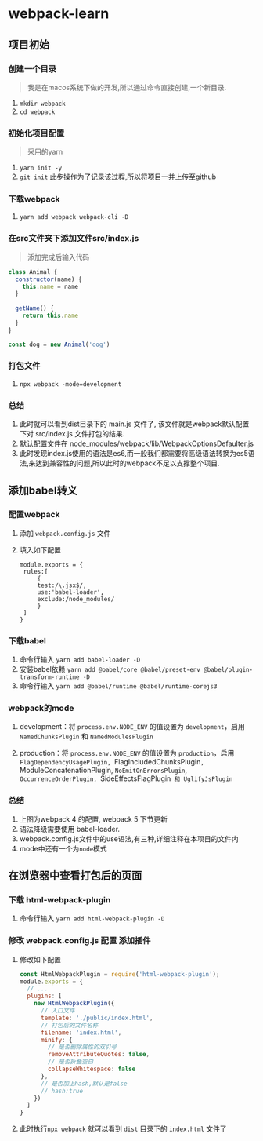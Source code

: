 # webpack-learn

## 项目初始

### 创建一个目录

> 我是在macos系统下做的开发,所以通过命令直接创建,一个新目录.

1. `mkdir webpack`
2. `cd webpack`

### 初始化项目配置

> 采用的yarn

1. `yarn init -y`
2. `git init` 此步操作为了记录该过程,所以将项目一并上传至github

### 下载webpack

1. `yarn add webpack webpack-cli -D`

### 在src文件夹下添加文件src/index.js

> 添加完成后输入代码
>

```js
class Animal {
  constructor(name) {
    this.name = name
  }
  
  getName() {
    return this.name
  }
}

const dog = new Animal('dog')
```

### 打包文件

1. `npx webpack -mode=development`

### 总结

1. 此时就可以看到dist目录下的 main.js 文件了, 该文件就是webpack默认配置下对 src/index.js 文件打包的结果.
2. 默认配置文件在 node_modules/webpack/lib/WebpackOptionsDefaulter.js
3. 此时发现index.js使用的语法是es6,而一般我们都需要将高级语法转换为es5语法,来达到兼容性的问题,所以此时的webpack不足以支撑整个项目.

## 添加babel转义

### 配置webpack

1. 添加 `webpack.config.js` 文件

2. 填入如下配置
   ```
   module.exports = {
    rules:[
        {
        test:/\.jsx$/,
        use:'babel-loader',
        exclude:/node_modules/
        }
    ]
   }
   ```

### 下载babel

1. 命令行输入    `yarn add babel-loader -D`
2. 安装babel依赖 `yarn add @babel/core @babel/preset-env @babel/plugin-transform-runtime -D`
3. 命令行输入 `yarn add @babel/runtime @babel/runtime-corejs3`

### webpack的mode

1. development：将 `process.env.NODE_ENV` 的值设置为 `development`，启用 `NamedChunksPlugin` 和 `NamedModulesPlugin`

2. production：将 `process.env.NODE_ENV` 的值设置为 `production`，启用 `FlagDependencyUsagePlugin, `FlagIncludedChunksPlugin`,
   `ModuleConcatenationPlugin, `NoEmitOnErrorsPlugin`, `OccurrenceOrderPlugin, `SideEffectsFlagPlugin` 和 UglifyJsPlugin`

### 总结

1. 上图为webpack 4 的配置, webpack 5 下节更新
2. 语法降级需要使用 babel-loader.
3. webpack.config.js文件中的use语法,有三种,详细注释在本项目的文件内
4. mode中还有一个为`node`模式

## 在浏览器中查看打包后的页面

### 下载 html-webpack-plugin

1. 命令行输入 `yarn add html-webpack-plugin -D`

### 修改 webpack.config.js 配置 添加插件

1. 修改如下配置
    ```js
    const HtmlWebpackPlugin = require('html-webpack-plugin');
    module.exports = {
      // ...
      plugins: [
        new HtmlWebpackPlugin({
          // 入口文件
          template: './public/index.html',
          // 打包后的文件名称
          filename: 'index.html',
          minify: {
            // 是否删除属性的双引号
            removeAttributeQuotes: false,
            // 是否折叠空白
            collapseWhitespace: false
          },
          // 是否加上hash,默认是false
          // hash:true
        })
      ]
    }
    ```

2. 此时执行`npx webpack` 就可以看到 `dist` 目录下的 `index.html` 文件了
